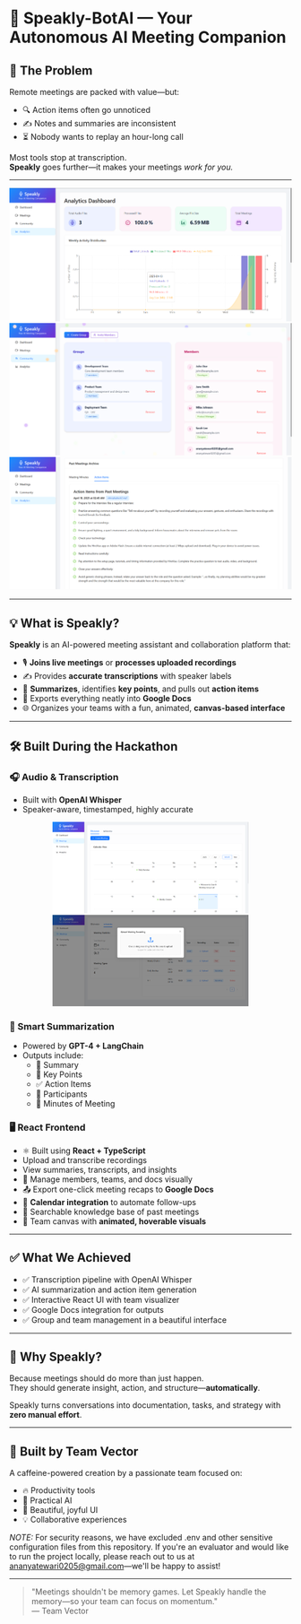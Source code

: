 # 🚀 Speakly-BotAI — Your Autonomous AI Meeting Companion

## 🎯 The Problem

Remote meetings are packed with value—but:

- 🔍 Action items often go unnoticed  
- ✍️ Notes and summaries are inconsistent  
- ⏳ Nobody wants to replay an hour-long call  

Most tools stop at transcription.  
**Speakly** goes further—it makes your meetings *work for you.*

---


![Intro](./client/public/image2.png)
![Intro](./client/public/image1.png)
![Intro](./client/public/image3.png)

---

## 💡 What is Speakly?

**Speakly** is an AI-powered meeting assistant and collaboration platform that:

- 🎙️ **Joins live meetings** or **processes uploaded recordings**
- ✍️ Provides **accurate transcriptions** with speaker labels
- 🧠 **Summarizes**, identifies **key points**, and pulls out **action items**
- 📄 Exports everything neatly into **Google Docs**
- 🌐 Organizes your teams with a fun, animated, **canvas-based interface**

---

## 🛠️ Built During the Hackathon

### 🎧 Audio & Transcription
- Built with **OpenAI Whisper**
- Speaker-aware, timestamped, highly accurate

<p align="center">
  <img src="./client/public/image4.png" width="350" />
  <img src="./client/public/image5.png" width="350" />
</p>

### 🤖 Smart Summarization
- Powered by **GPT-4 + LangChain**
- Outputs include:
  - 📝 Summary
  - 📌 Key Points
  - ✅ Action Items
  - 👥 Participants
  - 🧾 Minutes of Meeting

### 🖥️ React Frontend
- ⚛️ Built using **React + TypeScript**
- Upload and transcribe recordings
- View summaries, transcripts, and insights
- 💬 Manage members, teams, and docs visually
- 📤 Export one-click meeting recaps to **Google Docs**
- 📆 **Calendar integration** to automate follow-ups
- 🧠 Searchable knowledge base of past meetings
- 🎨 Team canvas with **animated, hoverable visuals**

---

## ✅ What We Achieved

- ✅ Transcription pipeline with OpenAI Whisper  
- ✅ AI summarization and action item generation  
- ✅ Interactive React UI with team visualizer  
- ✅ Google Docs integration for outputs  
- ✅ Group and team management in a beautiful interface  

---

## 💫 Why Speakly?

Because meetings should do more than just happen.  
They should generate insight, action, and structure—**automatically**.

Speakly turns conversations into documentation, tasks, and strategy with **zero manual effort**.

---

## 👥 Built by Team Vector

A caffeine-powered creation by a passionate team focused on:
- 🔥 Productivity tools
- 🤖 Practical AI
- 🎨 Beautiful, joyful UI
- 💡 Collaborative experiences

*NOTE:* For security reasons, we have excluded .env and other sensitive configuration files from this repository.
If you're an evaluator and would like to run the project locally, please reach out to us at ananyatewari0205@gmail.com—we'll be happy to assist!

---

> "Meetings shouldn't be memory games. Let Speakly handle the memory—so your team can focus on momentum."  
> — Team Vector

